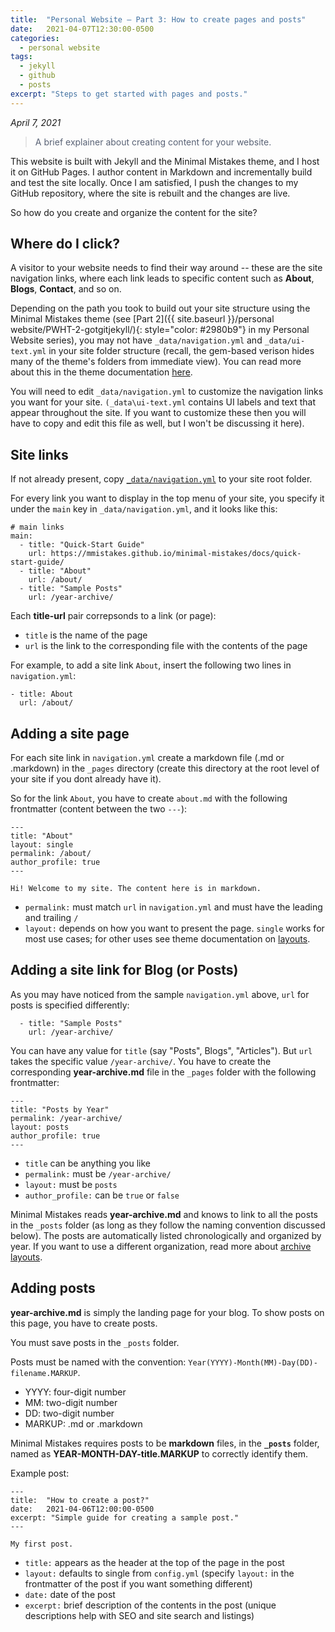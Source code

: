 ```yaml
---
title:  "Personal Website – Part 3: How to create pages and posts"
date:   2021-04-07T12:30:00-0500
categories:
  - personal website
tags:
  - jekyll
  - github
  - posts
excerpt: "Steps to get started with pages and posts."
---
```


*April 7, 2021*

> <span style="color: #596275">A brief explainer about creating content for your website.</span>

This website is built with Jekyll and the Minimal Mistakes theme, and I host it on GitHub Pages. I author content in Markdown and incrementally build and test the site locally. Once I am satisfied, I push the changes to my GitHub repository, where the site is rebuilt and the changes are live.

So how do you create and organize the content for the site?


## Where do I click?
A visitor to your website needs to find their way around -- these are the site navigation links, where each link leads to specific content such as **About**, **Blogs**, **Contact**, and so on.

Depending on the path you took to build out your site structure using the Minimal Mistakes theme (see [Part 2]({{ site.baseurl }}/personal website/PWHT-2-gotgitjekyll/){: style="color: #2980b9"} in my Personal Website series), you may not have `_data/navigation.yml` and `_data/ui-text.yml` in your site folder structure (recall, the gem-based verison hides many of the theme's folders from immediate view). You can read more about this in the theme documentation [here](https://mmistakes.github.io/minimal-mistakes/docs/quick-start-guide/).

You will need  to edit `_data/navigation.yml` to customize the navigation links you want for your site. `(_data\ui-text.yml` contains UI labels and text that appear throughout the site. If you want to customize these then you will have to copy and edit this file as well, but I won't be discussing it here).

## Site links
If not already present, copy [`_data/navigation.yml`](https://github.com/mmistakes/minimal-mistakes/blob/master/_data/navigation.yml) to your site root folder.

For every link you want to display in the top menu of your site, you specify it under the `main` key in `_data/navigation.yml`, and it looks like this:

    # main links
    main:
      - title: "Quick-Start Guide"
    	url: https://mmistakes.github.io/minimal-mistakes/docs/quick-start-guide/
      - title: "About"
        url: /about/
      - title: "Sample Posts"
        url: /year-archive/

Each **title-url** pair correpsonds to a link (or page):
- `title` is the name of the page
- `url` is the link to the corresponding file with the contents of the page

For example, to add a site link `About`, insert the following two lines in `navigation.yml`:

	- title: About
	  url: /about/


## Adding a site page
For each site link in `navigation.yml` create a markdown file (.md or .markdown) in the `_pages` directory (create this directory at the root level of your site if you dont already have it). 

So for the link `About`, you have to create `about.md` with the following frontmatter (content between the two `---`):

	---
    title: "About"
    layout: single
    permalink: /about/
    author_profile: true
    ---

	Hi! Welcome to my site. The content here is in markdown.

- `permalink:` must match `url` in `navigation.yml` and must have the leading and trailing `/`
- `layout:` depends on how you want to present the page. `single` works for most use cases; for other uses see theme documentation on [layouts](https://mmistakes.github.io/minimal-mistakes/docs/layouts/).

## Adding a site link for Blog (or Posts)
As you may have noticed from the sample `navigation.yml` above, `url` for posts is specified differently:

      - title: "Sample Posts"
        url: /year-archive/

You can have any value for `title` (say "Posts", Blogs", "Articles"). But `url` takes the specific value `/year-archive/`. You have to create the corresponding **year-archive.md** file in the `_pages` folder with the following frontmatter:

    ---
    title: "Posts by Year"
    permalink: /year-archive/
    layout: posts
    author_profile: true
    ---

- `title` can be anything you like
- `permalink:` must be `/year-archive/`
- `layout:` must be `posts`
- `author_profile:` can be `true` or `false`

Minimal Mistakes reads **year-archive.md** and knows to link to all the posts in the `_posts` folder (as long as they follow the naming convention discussed below). The posts are automatically listed chronologically and organized by year. If you want to use a different organization, read more about [archive layouts](https://mmistakes.github.io/minimal-mistakes/docs/layouts/#archive-layout).


## Adding posts
**year-archive.md** is simply the landing page for your blog. To show posts on this page, you have to create posts.

You must save posts in the `_posts` folder.

Posts must be named with the convention: `Year(YYYY)-Month(MM)-Day(DD)-filename.MARKUP`.
- YYYY: four-digit number
- MM: two-digit number
- DD: two-digit number
- MARKUP: .md or .markdown

Minimal Mistakes requires posts to be **markdown** files, in the **`_posts`** folder, named as **YEAR-MONTH-DAY-title.MARKUP** to correctly identify them.

Example post:

    ---
    title:  "How to create a post?"
    date:   2021-04-06T12:00:00-0500
    excerpt: "Simple guide for creating a sample post."
    ---

	My first post.

- `title:` appears as the header at the top of the page in the post
- `layout:` defaults to single from `config.yml` (specify `layout:` in the frontmatter of the post if you want something different)
- `date:` date of the post
- `excerpt:` brief description of the contents in the post (unique descriptions help with SEO and site search and listings)





